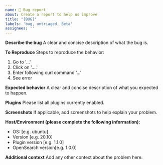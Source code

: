 ```yaml
---
name: 🐛 Bug report
about: Create a report to help us improve
title: "[BUG]"
labels: 'bug, untriaged, Beta'
assignees: ''
---
```


**Describe the bug**
A clear and concise description of what the bug is.

**To Reproduce**
Steps to reproduce the behavior:
1. Go to '...'
2. Click on '....'
3. Enter following curl command '...'
4. See error

**Expected behavior**
A clear and concise description of what you expected to happen.

**Plugins**
Please list all plugins currently enabled.

**Screenshots**
If applicable, add screenshots to help explain your problem.

**Host/Environment (please complete the following information):**
 - OS: [e.g. ubuntu]
 - Version [e.g. 20.10]
 - Plugin version [e.g. 1.1.0]
 - OpenSearch version[e.g. 1.0.0]

**Additional context**
Add any other context about the problem here.